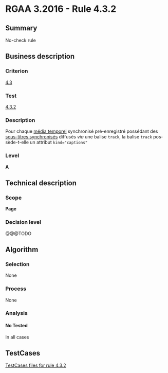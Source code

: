# RGAA 3.2016 - Rule 4.3.2

## Summary
No-check rule


## Business description

### Criterion
[4.3](http://references.modernisation.gouv.fr/rgaa-accessibilite/2016/criteres.html#crit-4-3)

### Test
[4.3.2](http://references.modernisation.gouv.fr/rgaa-accessibilite/2016/criteres.html#test-4-3-2)

### Description
<div lang="fr">Pour chaque <a href="http://references.modernisation.gouv.fr/rgaa-accessibilite/glossaire.html#mdia-temporel-type-son-vido-et-synchronis">m&#xE9;dia temporel</a> synchronis&#xE9; pr&#xE9;-enregistr&#xE9; poss&#xE9;dant des <a href="http://references.modernisation.gouv.fr/rgaa-accessibilite/glossaire.html#soustitres-synchroniss-objet-multimdia">sous-titres synchronis&#xE9;s</a> diffus&#xE9;s <i>via</i> une balise <code lang="en">track</code>, la balise <code lang="en">track</code> poss&#xE8;de-t-elle un attribut <code lang="en">kind="captions"</code></div>

### Level
**A**


## Technical description

### Scope
**Page**

### Decision level
@@@TODO


## Algorithm

### Selection
None

### Process
None

### Analysis

#### No Tested
In all cases


##  TestCases

[TestCases files for rule 4.3.2](https://github.com/Asqatasun/Asqatasun/tree/develop/rules/rules-rgaa3.2016/src/test/resources/testcases/rgaa32016/Rgaa32016Rule040302/)


